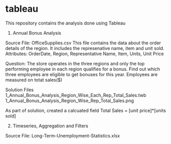 # tableau
This repository contains the analysis done using Tableau

1. Annual Bonus Analysis

Source File: OfficeSupplies.csv
This file contains the data about the order details of the region. It includes the represenative name, item and unit sold.
Attributes: OrderDate,	Region,	Representative Name,	Item,	Units,	Unit Price

Question: The store operates in the three regions and only the top performing employee in each region qualifies for a bonus. Find out which three employees are eligible to get bonuses for this year. Employees are measured on totat sales($)

Solution Files
1_Annual_Bonus_Analysis_Region_Wise_Each_Rep_Total_Sales.twb	
1_Annual_Bonus_Analysis_Region_Wise_Rep_Total_Sales.png

As part of solution, created a calcuated field Total Sales = [unit price]*[units sold]

2. Timeseries, Aggregation and Filters

Source File: Long-Term-Unemployment-Statistics.xlsx

